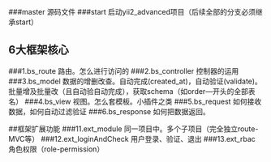 ###master    源码文件
###start     启动yii2_advanced项目（后续全部的分支必须继承start）

## 6大框架核心
###1.bs_route      路由。怎么进行访问的
###2.bs_controller 控制器的运用
###3.bs_model      数据的增删改查。自动完成(created_at)，自动验证(validate)。批量增及批量改（且自动验自动完成），获取schema（如order—开头的全部表名）
###4.bs_view       视图。怎么套模板。小插件之类
###5.bs_request    如何接收数据，如何自动过滤验证
###6.bs_response   如何把数据返回。

##框架扩展功能
###11.ext_module   同一项目中。多个子项目（完全独立route-MVC等）
###12.ext_loginAndCheck     用户登录、验证、退出
###13.ext_rbac     角色权限（role-permission）